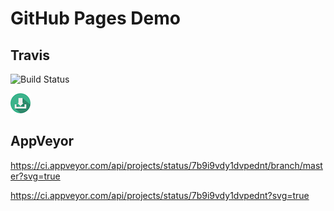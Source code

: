 # GitHub Pages Demo

## Travis

![Build Status](https://travis-ci.org/mojoco/test-travis-CI.svg?branch=master)

<a href="./Main.dmg" download="Application.dmg" title="download application..">
	<img src="./download_32px.png" />
</a>

## AppVeyor

https://ci.appveyor.com/api/projects/status/7b9i9vdy1dvpednt/branch/master?svg=true

https://ci.appveyor.com/api/projects/status/7b9i9vdy1dvpednt?svg=true

